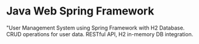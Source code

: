 # Java Web Spring Framework
 "User Management System using Spring Framework with H2 Database. CRUD operations for user data. RESTful API, H2 in-memory DB integration.
